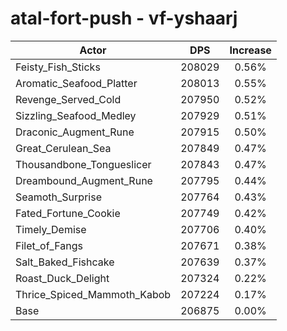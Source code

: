 # atal-fort-push - vf-yshaarj
| Actor | DPS | Increase |
|---|:---:|:---:|
|Feisty_Fish_Sticks|208029|0.56%|
|Aromatic_Seafood_Platter|208013|0.55%|
|Revenge_Served_Cold|207950|0.52%|
|Sizzling_Seafood_Medley|207929|0.51%|
|Draconic_Augment_Rune|207915|0.50%|
|Great_Cerulean_Sea|207849|0.47%|
|Thousandbone_Tongueslicer|207843|0.47%|
|Dreambound_Augment_Rune|207795|0.44%|
|Seamoth_Surprise|207764|0.43%|
|Fated_Fortune_Cookie|207749|0.42%|
|Timely_Demise|207706|0.40%|
|Filet_of_Fangs|207671|0.38%|
|Salt_Baked_Fishcake|207639|0.37%|
|Roast_Duck_Delight|207324|0.22%|
|Thrice_Spiced_Mammoth_Kabob|207224|0.17%|
|Base|206875|0.00%|
